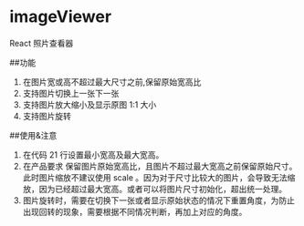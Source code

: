 # imageViewer
React 照片查看器

##功能
1. 在图片宽或高不超过最大尺寸之前,保留原始宽高比
2. 支持图片切换上一张下一张
3. 支持图片放大缩小及显示原图 1:1 大小
4. 支持图片旋转

##使用&注意
1. 在代码 21 行设置最小宽高及最大宽高。
2. 在产品要求 保留图片原始宽高比，且图片不超过最大宽高之前保留原始尺寸。此时图片缩放不建议使用 scale 。因为对于尺寸比较大的图片，会导致无法缩放，因为已经超过最大宽高。或者可以将图片尺寸初始化，超出统一处理。
3. 图片旋转时，需要在切换下一张或者显示原始状态的情况下重置角度，为防止出现回转的现象，需要根据不同情况判断，再加上对应的角度。
